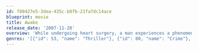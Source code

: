 ```yaml
---
id: f80427e5-3dea-435c-b8fb-21fa7dc14ace
blueprint: movie
title: Awake
release_date: '2007-11-28'
overview: 'While undergoing heart surgery, a man experiences a phenomenon called ‘anesthetic awareness’, which leaves him awake but paralyzed throughout the operation. As various obstacles present themselves, his wife must make life-altering decisions while wrestling with her own personal drama.'
genres: '[{"id": 53, "name": "Thriller"}, {"id": 80, "name": "Crime"}, {"id": 9648, "name": "Mystery"}]'
---
```

